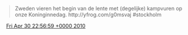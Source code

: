 > Zweden vieren het begin van de lente met \(degelijke\) kampvuren op onze Koninginnedag\.   http://yfrog\.com/g0msvaj  \#stockholm

<img src="../../media/tweet.ico" width="12" /> [Fri Apr 30 22:56:59 +0000 2010](https://twitter.com/DromerDenker/status/13155046919)